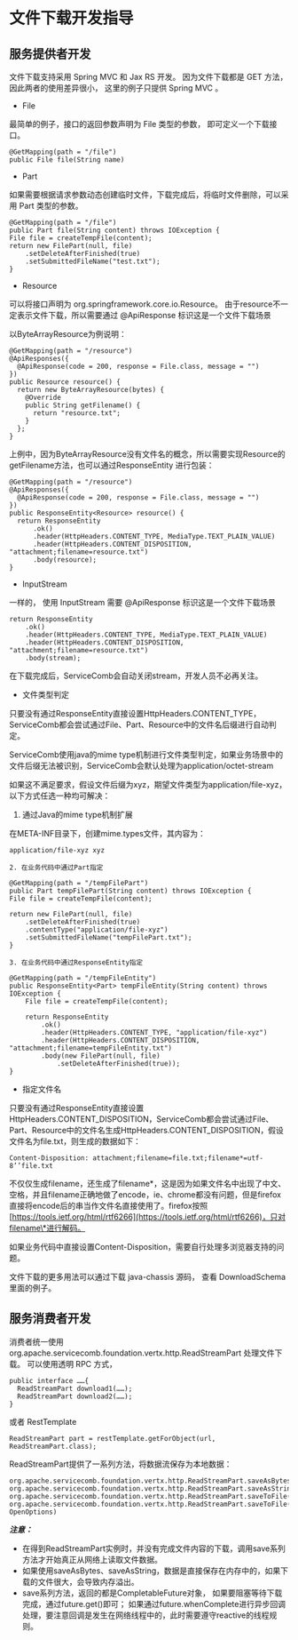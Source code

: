# 文件下载开发指导

## 服务提供者开发

文件下载支持采用 Spring MVC 和 Jax RS 开发。 因为文件下载都是 GET 方法， 因此两者的使用差异很小， 这里的例子只提供
Spring MVC 。 

* File

最简单的例子，接口的返回参数声明为 File 类型的参数， 即可定义一个下载接口。 

```
@GetMapping(path = "/file")
public File file(String name)
```

* Part

如果需要根据请求参数动态创建临时文件，下载完成后，将临时文件删除，可以采用 Part 类型的参数。

```
@GetMapping(path = "/file")
public Part file(String content) throws IOException {
File file = createTempFile(content);
return new FilePart(null, file)
    .setDeleteAfterFinished(true)
    .setSubmittedFileName("test.txt");
}
```

* Resource

可以将接口声明为 org.springframework.core.io.Resource。 由于resource不一定表示文件下载，所以需要通过
@ApiResponse 标识这是一个文件下载场景

以ByteArrayResource为例说明：

```
@GetMapping(path = "/resource")
@ApiResponses({
  @ApiResponse(code = 200, response = File.class, message = "")
})
public Resource resource() {
  return new ByteArrayResource(bytes) {
    @Override
    public String getFilename() {
      return "resource.txt";
    }
  };
}
```

上例中，因为ByteArrayResource没有文件名的概念，所以需要实现Resource的getFilename方法，也可以通过ResponseEntity
进行包装：

```
@GetMapping(path = "/resource")
@ApiResponses({
  @ApiResponse(code = 200, response = File.class, message = "")
})
public ResponseEntity<Resource> resource() {
  return ResponseEntity
      .ok()
      .header(HttpHeaders.CONTENT_TYPE, MediaType.TEXT_PLAIN_VALUE)
      .header(HttpHeaders.CONTENT_DISPOSITION, "attachment;filename=resource.txt")
      .body(resource);
}
```

* InputStream

一样的， 使用 InputStream 需要 @ApiResponse 标识这是一个文件下载场景

```
return ResponseEntity
    .ok()
    .header(HttpHeaders.CONTENT_TYPE, MediaType.TEXT_PLAIN_VALUE)
    .header(HttpHeaders.CONTENT_DISPOSITION, "attachment;filename=resource.txt")
    .body(stream);
```

在下载完成后，ServiceComb会自动关闭stream，开发人员不必再关注。

* 文件类型判定

只要没有通过ResponseEntity直接设置HttpHeaders.CONTENT\_TYPE，ServiceComb都会尝试通过File、Part、Resource中的文件名后缀进行自动判定。

ServiceComb使用java的mime type机制进行文件类型判定，如果业务场景中的文件后缀无法被识别，ServiceComb会默认处理为application/octet-stream

如果这不满足要求，假设文件后缀为xyz，期望文件类型为application/file-xyz，以下方式任选一种均可解决：

   1. 通过Java的mime type机制扩展

在META-INF目录下，创建mime.types文件，其内容为：

```
application/file-xyz xyz
```

    2. 在业务代码中通过Part指定

```
@GetMapping(path = "/tempFilePart")
public Part tempFilePart(String content) throws IOException {
File file = createTempFile(content);

return new FilePart(null, file)
    .setDeleteAfterFinished(true)
    .contentType("application/file-xyz")
    .setSubmittedFileName("tempFilePart.txt");
}

```

    3. 在业务代码中通过ResponseEntity指定

```
@GetMapping(path = "/tempFileEntity")
public ResponseEntity<Part> tempFileEntity(String content) throws IOException {
    File file = createTempFile(content);
    
    return ResponseEntity
        .ok()
        .header(HttpHeaders.CONTENT_TYPE, "application/file-xyz")
        .header(HttpHeaders.CONTENT_DISPOSITION, "attachment;filename=tempFileEntity.txt")
        .body(new FilePart(null, file)
            .setDeleteAfterFinished(true));
}
```

* 指定文件名

只要没有通过ResponseEntity直接设置HttpHeaders.CONTENT\_DISPOSITION，ServiceComb都会尝试通过File、Part、Resource中的文件名生成HttpHeaders.CONTENT\_DISPOSITION，假设文件名为file.txt，则生成的数据如下：

```
Content-Disposition: attachment;filename=file.txt;filename*=utf-8’’file.txt
```

不仅仅生成filename，还生成了filename\*，这是因为如果文件名中出现了中文、空格，并且filename正确地做了encode，ie、chrome都没有问题，但是firefox直接将encode后的串当作文件名直接使用了。firefox按照[https://tools.ietf.org/html/rtf6266](https://tools.ietf.org/html/rtf6266)，只对filename\*进行解码。

如果业务代码中直接设置Content-Disposition，需要自行处理多浏览器支持的问题。

文件下载的更多用法可以通过下载 java-chassis 源码， 查看 DownloadSchema 里面的例子。

## 服务消费者开发

消费者统一使用 org.apache.servicecomb.foundation.vertx.http.ReadStreamPart 处理文件下载。
可以使用透明 RPC 方式， 

```
public interface ……{
  ReadStreamPart download1(……);
  ReadStreamPart download2(……);
}
```

或者 RestTemplate

```
ReadStreamPart part = restTemplate.getForObject(url, ReadStreamPart.class);
```

ReadStreamPart提供了一系列方法，将数据流保存为本地数据：

```
org.apache.servicecomb.foundation.vertx.http.ReadStreamPart.saveAsBytes()
org.apache.servicecomb.foundation.vertx.http.ReadStreamPart.saveAsString()
org.apache.servicecomb.foundation.vertx.http.ReadStreamPart.saveToFile(String)
org.apache.servicecomb.foundation.vertx.http.ReadStreamPart.saveToFile(File, OpenOptions)
```

***注意：***

* 在得到ReadStreamPart实例时，并没有完成文件内容的下载，调用save系列方法才开始真正从网络上读取文件数据。
* 如果使用saveAsBytes、saveAsString，数据是直接保存在内存中的，如果下载的文件很大，会导致内存溢出。
* save系列方法，返回的都是CompletableFuture对象， 如果要阻塞等待下载完成，通过future.get\(\)即可；
 如果通过future.whenComplete进行异步回调处理，要注意回调是发生在网络线程中的，此时需要遵守reactive的线程规则。
